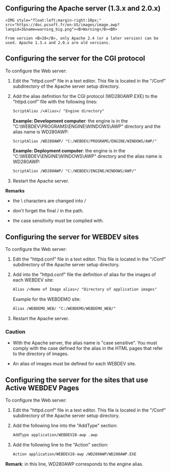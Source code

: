 
## Configuring the Apache server (1.3.x and 2.0.x)
			

<DIV class="specObsolete">
	<IMG style="float:left;margin-right:10px;" src="https://doc.pcsoft.fr/en-US/images/image.awp?langid=3&name=warning_big.png"><B>Warning</B><BR>
	From version <B>28</B>, only Apache 2.4 (or a later version) can be used. Apache 1.3.x and 2.0.x are old versions.
</DIV><a name="NOTE1"></a>
<a name="NOTE1_1"></a>


## Configuring the server for the CGI protocol
<a name="configuring_the_server_for_the_cgi_protocol_ELTTEXTE000133"></a>
To configure the Web server: 

1. Edit the "httpd.conf" file in a text editor. 
	This file is located in the "/Conf" subdirectory of the Apache server  setup directory.

2. Add the alias definition for the CGI protocol (WD280AWP.EXE) to the "httpd.conf" file with the following lines:
	
	```txt
	ScriptAlias /<Alias>/ "Engine directory"
	```

	**Example: Development computer**: the engine is in the "C:\\WEBDEV\\PROGRAMS\\ENGINE\\WINDOWS\\AWP" directory and the alias name is WD280AWP:
	
	```txt
	ScriptAlias /WD280AWP/ "C:/WEBDEV/PROGRAMS/ENGINE/WINDOWS/AWP/"
	```

	**Example: Deployment computer**: the engine is in the "C:\\WEBDEV\\ENGINE\\WINDOWS\\AWP" directory and the alias name is WD280AWP:
	
	```txt
	ScriptAlias /WD280AWP/ "C:/WEBDEV/ENGINE/WINDOWS/AWP/"
	```


3. Restart the Apache server.




**Remarks**

- the \\ characters are changed into /

- don't forget the final / in the path.

- the case sensitivity must be complied with.




<a name="NOTE2"></a>
<a name="NOTE2_1"></a>


## Configuring the server for WEBDEV sites
<a name="configuring_the_server_for_webdev_sites_ELTTEXTE000157"></a>
To configure the Web server:

1. Edit the "httpd.conf" file in a text editor. This file is located in the "/Conf" subdirectory of the Apache server  setup directory.

2. Add into the "httpd.conf" file the definition of alias for the images of each WEBDEV site:
	
	```txt
	Alias /<Name of Image alias>/ "Directory of application images"
	```

	Example for the WEBDEMO site: 
	
	```txt
	Alias /WEBDEMO_WEB/ "C:/WEBDEMO/WEBDEMO_WEB/"
	```


3. Restart the Apache server.



<a name="NOTE2_2"></a>


### Caution
<a name="caution_ELTPARAGRAPHE000064"></a>

- With the Apache server, the alias name is "case sensitive". You must comply with the case defined for the alias in the HTML pages that refer to the directory of images.

- An alias of images must be defined for each WEBDEV site.




<a name="NOTE3"></a>
<a name="NOTE3_1"></a>


## Configuring the server for the sites that use Active WEBDEV Pages
<a name="configuring_the_server_for_the_sites_that_use_active_webdev_pages_ELTTEXTE000187"></a>
To configure the Web server:

1. Edit the "httpd.conf" file in a text editor. This file is located in the "/Conf" subdirectory of the Apache server  setup directory.

2. Add the following line into the "AddType" section:
	
	```txt
	AddType application/WEBDEV28-awp .awp
	```


3. Add the following line to the "Action" section:
	
	```txt
	Action application/WEBDEV28-awp /WD280AWP/WD280AWP.EXE
	```





**Remark**: in this line, WD280AWP corresponds to the engine alias.


